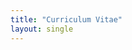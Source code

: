 ```yaml
---
title: "Curriculum Vitae"
layout: single
---
```


<meta http-equiv="refresh" content="7; url='{{ site.baseurl }}/assets/docs/vita.pdf'" />

